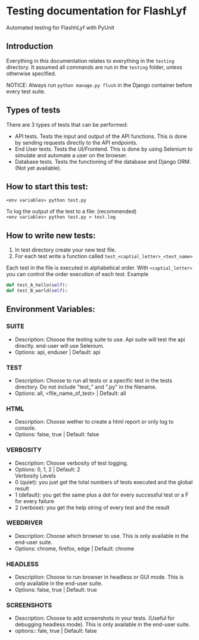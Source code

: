 # Testing documentation for FlashLyf

Automated testing for FlashhLyf with PyUnit

## Introduction

Everything in this documentation relates to everything in the `testing` directory.
It assumed all commands are run in the `testing` folder, unless otherwise specified.

NOTICE: Always run `python manage.py flush` in the Django container before every test suite.

## Types of tests

There are 3 types of tests that can be performed:

- API tests. Tests the input and output of the API functions. This is done by sending requests directly to the API endpoints.
- End User tests. Tests the UI/Frontend. This is done by using Selenium to simulate and automate a user on the browser.
- Database tests. Tests the functioning of the database and Django ORM. (Not yet available).

## How to start this test:
`<env variables> python test.py` <br />

To log the output of the test to a file: (recommended) <br />
`<env variables> python test.py > test.log`

## How to write new tests:

1. In test directory create your new test file.
2. For each test write a function called `test_<captial_letter>_<test_name>`

Each test in the file is executed in alphabetical order. 
With `<captial_letter>` you can control the order execution of each test.
Example

```python
def test_A_hello(self):
def test_B_world(self):
```

## Environment Variables:

### SUITE
- Description: Choose the testing suite to use. Api suite will test the api directly. end-user will use Selenium.
- Options: api, enduser | Default: api

### TEST
- Description: Choose to run all tests or a specific test in the tests directory. Do not include "test_" and ".py" in the filename.
- Options: all, <file_name_of_test> | Default: all

### HTML
- Description: Choose wether to create a html report or only log to console.
- Options: false, true | Default: false

### VERBOSITY
- Description: Choose verbosity of test logging.
- Options: 0, 1, 2 | Default: 2 <br />
Verbosity Levels <br />
- 0 (quiet): you just get the total numbers of tests executed and the global result
- 1 (default): you get the same plus a dot for every successful test or a F for every failure
- 2 (verbose): you get the help string of every test and the result

### WEBDRIVER
- Description: Choose which browser to use. This is only available in the end-user suite.
- Options: chrome, firefox, edge | Default: chrome

### HEADLESS
- Description: Choose to run browser in headless or GUI mode. This is only available in the end-user suite.
- Options: false, true | Default: true

### SCREENSHOTS
- Description: Choose to add screenshots in your tests. (Useful for debugging headless mode). This is only available in the end-user suite.
- options:: fale, true | Default: false
